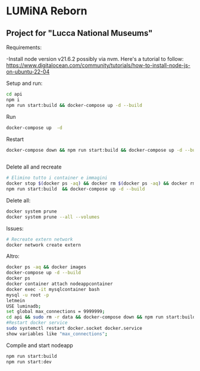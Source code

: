 # LUMiNA Reborn
## Project for "Lucca National Museums"

Requirements:

   -Install node version v21.6.2 possibly via nvm. Here's a tutorial to follow:
   https://www.digitalocean.com/community/tutorials/how-to-install-node-js-on-ubuntu-22-04


Setup and run:

```sh
cd api
npm i
npm run start:build && docker-compose up -d --build
```

Run
```sh
docker-compose up  -d
```
Restart
```sh
docker-compose down && npm run start:build && docker-compose up -d --build
 
 ```

Delete all and recreate
```sh
# Elimino tutto i container e immagini
docker stop $(docker ps -aq) && docker rm $(docker ps -aq) && docker rmi -f $(docker images -aq) --force &&  docker network prune --force
npm run start:build  && docker-compose up -d --build
```

Delete all:
```sh
docker system prune
docker system prune --all --volumes
```

Issues:
```sh
# Recreate extern network
docker network create extern
```

Altro:
```sh
docker ps -aq && docker images
docker-compose up -d --build
docker ps 
docker container attach nodeappcontainer
docker exec -it mysqlcontainer bash
mysql -u root -p
letmein
USE luminadb;
set global max_connections = 9999999;
cd api && sudo rm -r data && docker-compose down && npm run start:build && docker-compose up -d --build
#Restart docker service       
sudo systemctl restart docker.socket docker.service
show variables like "max_connections";

```
Compile and start nodeapp
```sh
npm run start:build
npm run start:dev
```

[//]: # (These are reference links used in the body of this note and get stripped out when the markdown processor does its job. There is no need to format nicely because it shouldn't be seen. Thanks SO - http://stackoverflow.com/questions/4823468/store-comments-in-markdown-syntax)

   [dill]: <https://github.com/joemccann/dillinger>
   [git-repo-url]: <https://github.com/joemccann/dillinger.git>
   [john gruber]: <http://daringfireball.net>
   [df1]: <http://daringfireball.net/projects/markdown/>
   [markdown-it]: <https://github.com/markdown-it/markdown-it>
   [Ace Editor]: <http://ace.ajax.org>
   [node.js]: <http://nodejs.org>
   [Twitter Bootstrap]: <http://twitter.github.com/bootstrap/>
   [jQuery]: <http://jquery.com>
   [@tjholowaychuk]: <http://twitter.com/tjholowaychuk>
   [express]: <http://expressjs.com>
   [AngularJS]: <http://angularjs.org>
   [Gulp]: <http://gulpjs.com>

   [PlDb]: <https://github.com/joemccann/dillinger/tree/master/plugins/dropbox/README.md>
   [PlGh]: <https://github.com/joemccann/dillinger/tree/master/plugins/github/README.md>
   [PlGd]: <https://github.com/joemccann/dillinger/tree/master/plugins/googledrive/README.md>
   [PlOd]: <https://github.com/joemccann/dillinger/tree/master/plugins/onedrive/README.md>
   [PlMe]: <https://github.com/joemccann/dillinger/tree/master/plugins/medium/README.md>
   [PlGa]: <https://github.com/RahulHP/dillinger/blob/master/plugins/googleanalytics/README.md>

